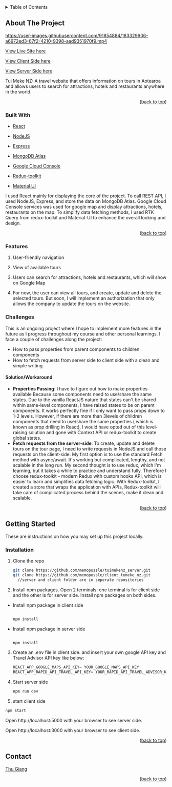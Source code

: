 
<!-- TABLE OF CONTENTS -->
<details>
  <summary>Table of Contents</summary>
  <ol>
    <li>
      <a href="#about-the-project">About The Project</a>
      <ul>
        <li><a href="#built-with">Built With</a></li>
        <li><a href="#features">Features</a></li>
        <li><a href="#challenges">Challenges</a></li>
      </ul>
    </li>
    <li>
      <a href="#getting-started">Getting Started</a>
      <ul>
        <li><a href="#installation">Installation</a></li>
      </ul>
    </li>
    <li><a href="#contact">Contact</a></li>
  </ol>
</details>



<!-- ABOUT THE PROJECT -->
## About The Project

https://user-images.githubusercontent.com/91854884/183329906-a6972ed3-67f2-4210-9398-aad9351970f9.mp4



[View Live Site here](https://tumekenz.herokuapp.com/)

[View Client Side here](https://github.com/memopussle/client_tumeke_nz)

[View Server Side here](https://github.com/memopussle/tuimekenz_server)

Tui Meke NZ: A travel website that offers information on tours in Aotearoa and allows users to search for attractions, hotels and restaurants anywhere in the world. 

<p align="right">(<a href="#readme-top">back to top</a>)</p>



### Built With
 

- [React](https://reactjs.org/)

- [NodeJS](https://nodejs.org/en/)

- [Express](https://expressjs.com/)

- [MongoDB Atlas](https://www.mongodb.com/atlas/database)

- [Google Cloud Console](https://console.cloud.google.com/)

- [Redux-toolkit](https://redux-toolkit.js.org/)

- [Material UI](https://mui.com/)

I used React mainly for displaying the core of the project. To call REST API, I used NodeJS, Express, and store the data on MongoDB Atlas. Google Cloud Console services was used for google map and display attractions, hotels, restaurants on the map. To simplify data fetching methods, I used RTK Query from redux-toolkit and Material-UI to enhance the overall looking and design. 

<p align="right">(<a href="#readme-top">back to top</a>)</p>

### Features
  <ol>
        <li><p>User-friendly navigation</p></li>
        <li><p>View of available tours</p></li>
        <li><p>Users can search for attractions, hotels and restaurants, which will show on Google Map</p></li>
        <li><p>For now, the user can view all tours, and create, update and delete the selected tours. But soon, I will implement an authorization that only allows the company to update the tours on the website.</p></li>
  </ol>


### Challenges

This is an ongoing project where I hope to implement more features in the future as I progress throughout my course and other personal learnings. I face a couple of challenges along the project:
- How to pass properties from parent components to children components
- How to fetch requests from server side to client side with a clean and simple writing

#### Solution/Workaround
- **Properties Passing**: I have to figure out how to make properties available Because some components need to use/share the same states. Due to the vanilla ReactJS nature that states can't be shared within same-level components, I have raised states to be on parent components. It works perfectly fine if I only want to pass props down to 1-2 levels. However, if there are more than 3levels of children components that need to use/share the same properties ( which is known as prop drilling in React), I would have opted out of this level-raising solution and gone with Context API or redux-toolkit to create global states.
- **Fetch requests from the server-side**: To create, update and delete tours on the tour page, I need to write requests in NodeJS and call those requests on the client-side. My first option is to use the standard Fetch method with async/await. It's working but complicated, lengthy, and not scalable in the long run. My second thought is to use redux, which I'm learning, but it takes a while to practice and understand fully. Therefore I choose redux-toolkit - modern Redux with custom hooks API, which is easier to learn and simplifies data fetching logic. With Redux-toolkit, I created a store that wraps the application with APIs, Redux-toolkit will take care of complicated process behind the scenes, make it clean and scalable.


<p align="right">(<a href="#readme-top">back to top</a>)</p>


<!-- GETTING STARTED -->
## Getting Started

These are instructions on how you may set up this project locally.

### Installation


1. Clone the repo
   ```sh
   git clone https://github.com/memopussle/tuimekenz_server.git
   git clone https://github.com/memopussle/client_tumeke_nz.git
     //server and client folder are in seperate repositories
   ```
2. Install npm packages. Open 2 terminals: one terminal is for client side and the other is for server side. Install npm packages on both sides.

- Install npm package in client side

   ```sh
   
   npm install
   
   ```
- Install npm package in server side
   
   ```sh
   
   npm install
   ```
3. Create an .env file in client side. and insert your own google API key and Travel Advisor API key like below:

   ```js
   REACT_APP_GOOGLE_MAPS_API_KEY= YOUR_GOOGLE_MAPS_API_KEY
   REACT_APP_RAPID_API_TRAVEL_API_KEY= YOUR_RAPID_API_TRAVEL_ADVISOR_KEY
   ```


4. Start server side
   ```sh
   npm run dev
   ```
   
 5. start client side
 ```sh
 npm start
 
 ```
 
<p>Open http://localhost:5000 with your browser to see server side.</p>
<p>Open http://localhost:3000 with your browser to see client side.</p>

<p align="right">(<a href="#readme-top">back to top</a>)</p>



<!-- CONTACT -->
## Contact
[Thu Giang](mailto:xanhtham.cuc@gmail.com?subject=[GitHub]%20Source%20Han%20Sans)

<p align="right">(<a href="#readme-top">back to top</a>)</p>